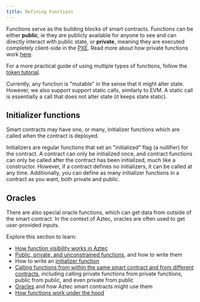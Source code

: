 ```yaml
---
title: Defining Functions
---
```


Functions serve as the building blocks of smart contracts. Functions can be either **public**, ie they are publicly available for anyone to see and can directly interact with public state, or **private**, meaning they are executed completely client-side in the [PXE](../../../../learn/concepts/pxe/main.md). Read more about how private functions work [here](./inner_workings.md#private-functions).

For a more practical guide of using multiple types of functions, follow the [token tutorial](../../../tutorials/writing_token_contract.md).

Currently, any function is "mutable" in the sense that it might alter state. However, we also support support static calls, similarly to EVM. A static call is essentially a call that does not alter state (it keeps state static).

## Initializer functions

Smart contracts may have one, or many, initializer functions which are called when the contract is deployed.

Initializers are regular functions that set an "initialized" flag (a nullifier) for the contract. A contract can only be initialized once, and contract functions can only be called after the contract has been initialized, much like a constructor. However, if a contract defines no initializers, it can be called at any time. Additionally, you can define as many initializer functions in a contract as you want, both private and public.

## Oracles

There are also special oracle functions, which can get data from outside of the smart contract. In the context of Aztec, oracles are often used to get user-provided inputs.

Explore this section to learn:

- [How function visibility works in Aztec](./visibility.md)
- [Public, private, and unconstrained functions](./public_private_unconstrained.md), and how to write them
- How to write an [initializer function](./initializers.md)
- [Calling functions from within the same smart contract and from different contracts](./call_functions.md), including calling private functions from private functions, public from public, and even private from public
- [Oracles](../oracles/main.md) and how Aztec smart contracts might use them
- [How functions work under the hood](./inner_workings.md)
